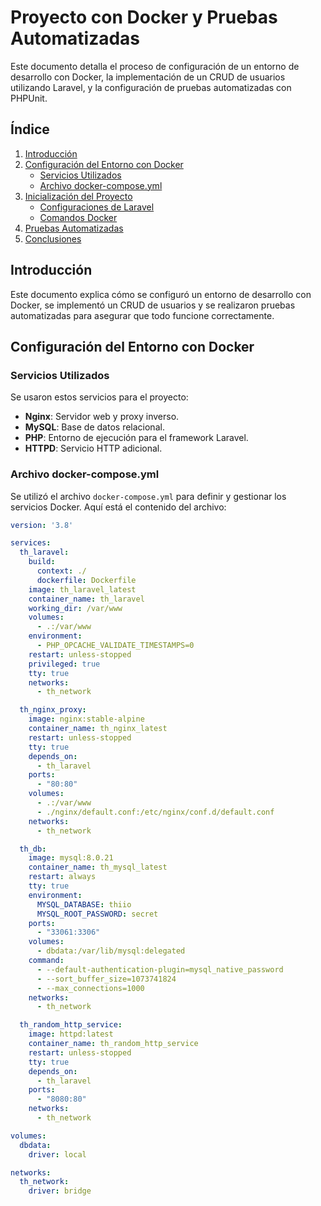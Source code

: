 # Proyecto con Docker y Pruebas Automatizadas

Este documento detalla el proceso de configuración de un entorno de desarrollo con Docker, la implementación de un CRUD de usuarios utilizando Laravel, y la configuración de pruebas automatizadas con PHPUnit.

## Índice

1. [Introducción](#introducción)
2. [Configuración del Entorno con Docker](#configuración-del-entorno-con-docker)
    - [Servicios Utilizados](#servicios-utilizados)
    - [Archivo docker-compose.yml](#archivo-docker-composeyml)
3. [Inicialización del Proyecto](#inicialización-del-proyecto)
    - [Configuraciones de Laravel](#configuraciones-de-laravel)
    - [Comandos Docker](#comandos-docker)
4. [Pruebas Automatizadas](#pruebas-automatizadas)
5. [Conclusiones](#conclusiones)

## Introducción

Este documento explica cómo se configuró un entorno de desarrollo con Docker, se implementó un CRUD de usuarios y se realizaron pruebas automatizadas para asegurar que todo funcione correctamente.

## Configuración del Entorno con Docker

### Servicios Utilizados

Se usaron estos servicios para el proyecto:

- **Nginx**: Servidor web y proxy inverso.
- **MySQL**: Base de datos relacional.
- **PHP**: Entorno de ejecución para el framework Laravel.
- **HTTPD**: Servicio HTTP adicional.

### Archivo docker-compose.yml

Se utilizó el archivo `docker-compose.yml` para definir y gestionar los servicios Docker. Aquí está el contenido del archivo:

```yaml
version: '3.8'

services:
  th_laravel:
    build:
      context: ./
      dockerfile: Dockerfile
    image: th_laravel_latest
    container_name: th_laravel
    working_dir: /var/www
    volumes:
      - .:/var/www
    environment:
      - PHP_OPCACHE_VALIDATE_TIMESTAMPS=0
    restart: unless-stopped
    privileged: true
    tty: true
    networks:
      - th_network

  th_nginx_proxy:
    image: nginx:stable-alpine
    container_name: th_nginx_latest
    restart: unless-stopped
    tty: true
    depends_on:
      - th_laravel
    ports:
      - "80:80"
    volumes:
      - .:/var/www
      - ./nginx/default.conf:/etc/nginx/conf.d/default.conf
    networks:
      - th_network

  th_db:
    image: mysql:8.0.21
    container_name: th_mysql_latest
    restart: always
    tty: true
    environment:
      MYSQL_DATABASE: thiio
      MYSQL_ROOT_PASSWORD: secret
    ports:
      - "33061:3306"
    volumes:
      - dbdata:/var/lib/mysql:delegated
    command:
      - --default-authentication-plugin=mysql_native_password
      - --sort_buffer_size=1073741824
      - --max_connections=1000
    networks:
      - th_network

  th_random_http_service:
    image: httpd:latest
    container_name: th_random_http_service
    restart: unless-stopped
    tty: true
    depends_on:
      - th_laravel
    ports:
      - "8080:80"
    networks:
      - th_network

volumes:
  dbdata:
    driver: local

networks:
  th_network:
    driver: bridge
